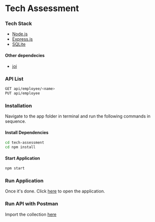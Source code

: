# Tech Assessment

### Tech Stack

* [Node.js](https://nodejs.org/en/)
* [Express.js](https://expressjs.com/)
* [SQLite](https://www.sqlite.org/index.html)

#### Other dependecies
* [joi](https://github.com/sideway/joi)

### API List
```sh
GET api/employee/<name>
PUT api/employee
```

### Installation
Navigate to the app folder in terminal and run the following commands in sequence.
#### Install Dependencies
```sh
cd tech-assessment
cd npm install
```
#### Start Application
```sh
npm start
```
### Run Application
Once it's done. Click [here](http://localhost:8000/) to open the application.

### Run API with Postman
Import the collection [here](https://github.com/jayfrey/tech-assessment/blob/main/Tech-Assessment.postman_collection.json)

